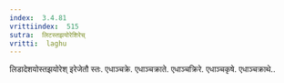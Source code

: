 ```yaml
---
index:  3.4.81
vrittiindex:  515
sutra:  लिटस्तझयोरेशिरेच्
vritti:  laghu 
---
```


लिडादेशयोस्तझयोरेश् इरेजेतौ स्तः. एधाञ्चक्रे. एधाञ्चक्राते. एधाञ्चक्रिरे. एधाञ्चकृषे. एधाञ्चक्राथे..

